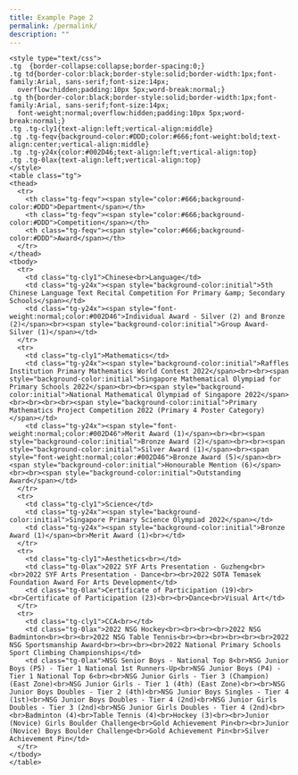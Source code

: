 ```yaml
---
title: Example Page 2
permalink: /permalink/
description: ""
---
```

    <style type="text/css">
    .tg  {border-collapse:collapse;border-spacing:0;}
    .tg td{border-color:black;border-style:solid;border-width:1px;font-family:Arial, sans-serif;font-size:14px;
      overflow:hidden;padding:10px 5px;word-break:normal;}
    .tg th{border-color:black;border-style:solid;border-width:1px;font-family:Arial, sans-serif;font-size:14px;
      font-weight:normal;overflow:hidden;padding:10px 5px;word-break:normal;}
    .tg .tg-cly1{text-align:left;vertical-align:middle}
    .tg .tg-feqv{background-color:#DDD;color:#666;font-weight:bold;text-align:center;vertical-align:middle}
    .tg .tg-y24x{color:#002D46;text-align:left;vertical-align:top}
    .tg .tg-0lax{text-align:left;vertical-align:top}
    </style>
    <table class="tg">
    <thead>
      <tr>
        <th class="tg-feqv"><span style="color:#666;background-color:#DDD">Department</span></th>
        <th class="tg-feqv"><span style="color:#666;background-color:#DDD">Competition</span></th>
        <th class="tg-feqv"><span style="color:#666;background-color:#DDD">Award</span></th>
      </tr>
    </thead>
    <tbody>
      <tr>
        <td class="tg-cly1">Chinese<br>Language</td>
        <td class="tg-y24x"><span style="background-color:initial">5th Chinese Language Text Recital Competition For Primary &amp; Secondary Schools</span></td>
        <td class="tg-y24x"><span style="font-weight:normal;color:#002D46">Individual Award - Silver (2) and Bronze (2)</span><br><span style="background-color:initial">Group Award- Silver (1)</span></td>
      </tr>
      <tr>
        <td class="tg-cly1">Mathematics</td>
        <td class="tg-y24x"><span style="background-color:initial">Raffles Institution Primary Mathematics World Contest 2022</span><br><br><span style="background-color:initial">Singapore Mathematical Olympiad for Primary Schools 2022</span><br><br><span style="background-color:initial">National Mathematical Olympiad of Singapore 2022</span><br><br><br><br><span style="background-color:initial">Primary Mathematics Project Competition 2022 (Primary 4 Poster Category)</span></td>
        <td class="tg-y24x"><span style="font-weight:normal;color:#002D46">Merit Award (1)</span><br><br><span style="background-color:initial">Bronze Award (2)</span><br><br><span style="background-color:initial">Silver Award (1)</span><br><span style="font-weight:normal;color:#002D46">Bronze Award (5)</span><br><span style="background-color:initial">Honourable Mention (6)</span><br><br><span style="background-color:initial">Outstanding Award</span></td>
      </tr>
      <tr>
        <td class="tg-cly1">Science</td>
        <td class="tg-y24x"><span style="background-color:initial">Singapore Primary Science Olympiad 2022</span></td>
        <td class="tg-y24x"><span style="background-color:initial">Bronze Award (1)</span><br>Merit Award (1)<br></td>
      </tr>
      <tr>
        <td class="tg-cly1">Aesthetics<br></td>
        <td class="tg-0lax">2022 SYF Arts Presentation - Guzheng<br><br>2022 SYF Arts Presentation - Dance<br><br>2022 SOTA Temasek Foundation Award For Arts Development</td>
        <td class="tg-0lax">Certificate of Participation (19)<br><br>Certificate of Participation (23)<br><br>Dance<br>Visual Art</td>
      </tr>
      <tr>
        <td class="tg-cly1">CCA<br></td>
        <td class="tg-0lax">2022 NSG Hockey<br><br><br><br>2022 NSG Badminton<br><br><br>2022 NSG Table Tennis<br><br><br><br><br><br>2022 NSG Sportsmanship Award<br><br><br><br>2022 National Primary Schools Sport Climbing Championships</td>
        <td class="tg-0lax">NSG Senior Boys - National Top 8<br>NSG Junior Boys (P5) - Tier 1 National 1st Runners-Up<br>NSG Junior Boys (P4) - Tier 1 National Top 6<br><br>NSG Junior Girls - Tier 3 (Champion) (East Zone)<br>NSG Junior Girls - Tier 1 (4th) (East Zone)<br><br>NSG Junior Boys Doubles - Tier 2 (4th)<br>NSG Junior Boys Singles - Tier 4 (1st)<br>NSG Junior Boys Doubles - Tier 4 (2nd)<br>NSG Junior Girls Doubles - Tier 3 (2nd)<br>NSG Junior Girls Doubles - Tier 4 (2nd)<br><br>Badminton (4)<br>Table Tennis (4)<br>Hockey (3)<br><br>Junior (Novice) Girls Boulder Challenge<br>Gold Achievement Pin<br><br>Junior (Novice) Boys Boulder Challenge<br>Gold Achievement Pin<br>Silver Achievement Pin</td>
      </tr>
    </tbody>
    </table>